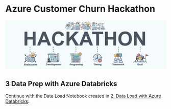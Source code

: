 # Azure Customer Churn Hackathon

![hackathon design](../images/hackathon.jpg)

## 3 Data Prep with Azure Databricks

Continue with the Data Load Notebook created in [2. Data Load with Azure Databricks](../02-DataLoad#2-data-load-with-azure-databricks).

